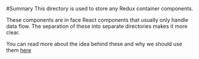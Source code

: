 #Summary
This directory is used to store any Redux container components.

These components are in face React components that usually only handle data flow. The separation of these
into separate directories makes it more clear.

You can read more about the idea behind these and why we should use them [here](https://medium.com/@dan_abramov/smart-and-dumb-components-7ca2f9a7c7d0)